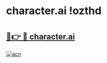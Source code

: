 # character.ai !ozthd

# <h2><a href="https://84wyc5.esa.edu.pl?title=character.ai&ref=ozthd">🔗👉 🔴 character.ai</a></h2>

[![acn](https://github.com/user-attachments/assets/0f9c940e-d8b0-45ae-aac7-cd30a18b3e1c)](https://84wyc5.esa.edu.pl?title=character.ai&ref=ozthd)

